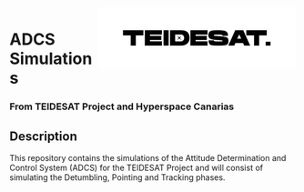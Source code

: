 <img width="350" src="./resources/logo.png" align="right" >

# ADCS Simulations
### From TEIDESAT Project and Hyperspace Canarias

## Description
This repository contains the simulations of the Attitude Determination and Control System (ADCS) for the TEIDESAT Project and will consist of simulating the Detumbling, Pointing and Tracking phases.